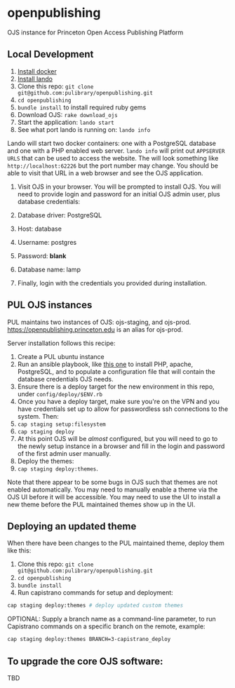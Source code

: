 # openpublishing
OJS instance for Princeton Open Access Publishing Platform

## Local Development
1. [Install docker](https://docs.docker.com/get-docker/)
1. [Install lando](https://docs.lando.dev/basics/installation.html)
1. Clone this repo: `git clone git@github.com:pulibrary/openpublishing.git`
1. `cd openpublishing`
1. `bundle install` to install required ruby gems
1. Download OJS: `rake download_ojs`
1. Start the application: `lando start`
1. See what port lando is running on: `lando info`

  Lando will start two docker containers: one with a PostgreSQL database and one with a PHP enabled web server. `lando info` will print out `APPSERVER URLS` that can be used to access the website. The will look something like `http://localhost:62226` but the port number may change. You should be able to visit that URL in a web browser and see the OJS application.

1. Visit OJS in your browser. You will be prompted to install OJS. You will need to provide login and password for an initial OJS admin user, plus database credentials:
  1. Database driver: PostgreSQL
  1. Host: database
  1. Username: postgres
  1. Password: **blank**
  1. Database name: lamp

1. Finally, login with the credentials you provided during installation.

## PUL OJS instances
PUL maintains two instances of OJS: ojs-staging, and ojs-prod. <https://openpublishing.princeton.edu> is an alias for ojs-prod.

Server installation follows this recipe:
1. Create a PUL ubuntu instance
2. Run an ansible playbook, like [this one](https://github.com/pulibrary/princeton_ansible/blob/main/playbooks/ojs_production.yml) to install PHP, apache, PostgreSQL, and to populate a configuration file that will contain the database credentials OJS needs.
3. Ensure there is a deploy target for the new environment in this repo, under `config/deploy/$ENV.rb`
4. Once you have a deploy target, make sure you're on the VPN and you have credentials set up to allow for passwordless ssh connections to the system. Then:
  1. `cap staging setup:filesystem`
  2. `cap staging deploy`
5. At this point OJS will be *almost* configured, but you will need to go to the newly setup instance in a browser and fill in the login and password of the first admin user manually.
6. Deploy the themes:
  1. `cap staging deploy:themes`.

  Note that there appear to be some bugs in OJS such that themes are not enabled automatically. You may need to manually enable a theme via the OJS UI before it will be accessible. You may need to use the UI to install a new theme before the PUL maintained themes show up in the UI.

## Deploying an updated theme
When there have been changes to the PUL maintained theme, deploy them like this:

1. Clone this repo: `git clone git@github.com:pulibrary/openpublishing.git`
1. `cd openpublishing`
1. `bundle install`
1. Run capistrano commands for setup and deployment:
  ```bash
  cap staging deploy:themes # deploy updated custom themes
  ```
  OPTIONAL: Supply a branch name as a command-line parameter, to run Capistrano commands on a specific branch on the remote, example:

  ```bash
  cap staging deploy:themes BRANCH=3-capistrano_deploy
  ```

## To upgrade the core OJS software:
TBD
